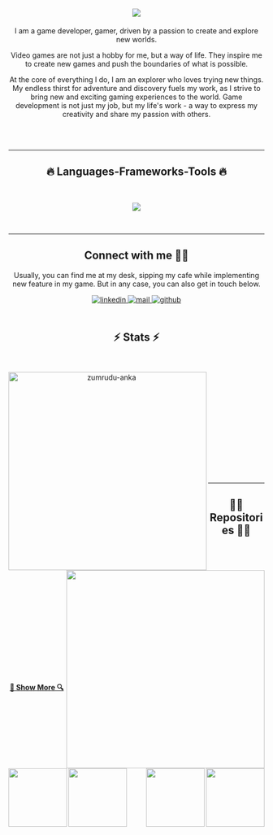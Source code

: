

<div align="center">

  <h1 align="center">
  <a href="https://git.io/typing-svg">
    <img src="https://readme-typing-svg.herokuapp.com/?lines=Hello+There!+👋🏻;+Myself+Kunal+Khedkar!;&center=true&size=30">
  </a>
</h1>

<div align="center">
 
I am a game developer, gamer, driven by a passion to create and explore new worlds.

Video games are not just a hobby for me, but a way of life. They inspire me to create new games and push the boundaries of what is possible.

At the core of everything I do, I am an explorer who loves trying new things. My endless thirst for adventure and discovery fuels my work, as I strive to bring new and exciting gaming experiences to the world. Game development is not just my job, but my life's work - a way to express my creativity and share my passion with others.

</div> 
 
<!-- ### Check out my latest creations on [Play Store]([https://www.youtube.com/channel/UC0IIGVFJE3vCvDO0FXDnQwg](https://play.google.com/store/apps/developer?id=emobilegamingstudio)). Here are some of my recent projects: -->
 
<br/>

<br/>

<!-- ## Skill Set 

<img style="margin: 10px" src="https://profilinator.rishav.dev/skills-assets/cplusplus-original.svg" alt="C++" height="50" />    <img style="margin: 10px" src="https://profilinator.rishav.dev/skills-assets/csharp-original.svg" alt="C#" height="50" />    <img style="margin: 10px" src="https://profilinator.rishav.dev/skills-assets/unity.png" alt="Unity" height="50" />    <img style="margin: 10px" src="https://profilinator.rishav.dev/skills-assets/photoshop-plain.svg" alt="Photoshop" height="50" />    <img style="margin: 10px" src="https://profilinator.rishav.dev/skills-assets/blender_community_badge_white.svg" alt="Blender" height="50" />  

<br/>    -->
  
  
<hr>
<h2 align="center">🔥 Languages-Frameworks-Tools 🔥</h2>
<br>
<p align="center">
  <a href="https://skillicons.dev">
    <img src="https://skillicons.dev/icons?i=git,unity,github,cpp,cs" /><br>

  </a>
</p>
<br>
<hr>
 
## Connect with me 🤝🏻
Usually, you can find me at my desk, sipping my cafe while implementing new feature in my game. But in any case, you can also get in touch below.


<a href="https://www.linkedin.com/in/kunal-khedkar-2506791b5/" target="_blank">
<img src=https://img.shields.io/badge/linkedin-%231E77B5.svg?&style=for-the-badge&logo=linkedin&logoColor=white alt=linkedin style="margin-bottom: 5px;" />
</a>
<a href="mailto:kbkhedkar2200@gmail.com" target="_blank">
<img src=https://img.shields.io/badge/Gmail-D14836?style=for-the-badge&logo=gmail&logoColor=white alt=mail style="margin-bottom: 5px;" />
</a> 
<a href="https://github.com/KK3003" target="_blank">
<img src=https://img.shields.io/badge/github-%2324292e.svg?&style=for-the-badge&logo=github&logoColor=white alt=github style="margin-bottom: 5px;" />
</a>
 
 <br/>
 

 <br/>
 
 
 <h2 align="center">⚡ Stats ⚡</h2>
<br>
<p align=center>
  <div align=center>
    <a href="https://github.com/denvercoder1/github-readme-streak-stats" title="Go to Source">
      <img align="left" width=390 src="https://github-readme-streak-stats.herokuapp.com/?user=KK3003&theme=react&border=61dafb&hide_border=true" alt="zumrudu-anka" />
    </a>
    <a href="https://github.com/anuraghazra/github-readme-stats" title="Go to Source">
      <img align="right" width=390 src="https://github-readme-stats.vercel.app/api?username=KK3003&show_icons=true&theme=react&border_color=61dafb&hide_border=true" />
    </a>
  </div>
  <br><br><br><br><br><br><br><br><br>
  <br>
  <br>
  <br>
</p>

<hr>

<h2 align="center">👨‍💻 Repositories 👨‍💻</h2>
<br>
<div width="100%" align="center">
   <a align="left" href="https://github.com/Shakil-Hassan/Elevator-Simulator" title="Elevator Simulator"><img align="left" height="115" src="https://github-readme-stats.vercel.app/api/pin/?username=Shakil-Hassan&repo=Elevator-Simulator&theme=react&border_color=61dafb&border_radius=10"></a>
   <a align="right" href="https://github.com/Shakil-Hassan/ChestSystem" title="Simple Chest Chest System"><img align="right" height="115" src="https://github-readme-stats.vercel.app/api/pin/?username=Shakil-Hassan&repo=ChestSystem&theme=react&border_color=61dafb&border_radius=10"></a>
</div>
<br/><br/><br/><br/><br/><br/>
<div width="100%" align="center">
  <a align="left" href="https://github.com/Shakil-Hassan/Two-Player-Battle-Game" title="Two-Player-Battle-Game"><img align="left" height="115" src="https://github-readme-stats.vercel.app/api/pin/?username=Shakil-Hassan&repo=Two-Player-Battle-Game&theme=react&border_color=61dafb&border_radius=10"></a>
  <a align="right" href="https://github.com/Shakil-Hassan/Save-Biodiversity" title="Save Biodiversity"><img align="right" height="115" src="https://github-readme-stats.vercel.app/api/pin/?username=Shakil-Hassan&repo=Save-Biodiversity&theme=react&border_color=61dafb&border_radius=10"></a>
  
</div>

<br><br><br><br><br><br>

<h4 align="center">
  <a href="https://github.com/KK3003?tab=repositories" title="Show Repositories">🔎 Show More 🔍</a>
</h4>

</div>

